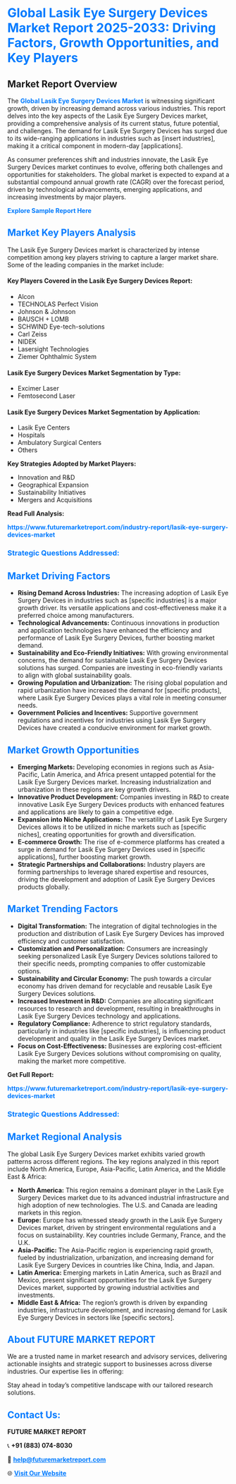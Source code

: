 <h1 style="color: #007BFF;">Global Lasik Eye Surgery Devices Market Report 2025-2033: Driving Factors, Growth Opportunities, and Key Players</h1>

<section id="overview">
<h2>Market Report Overview</h2>
<p>The <a href="https://www.futuremarketreport.com/industry-report/lasik-eye-surgery-devices-market" style="color: #007BFF; text-decoration: none;"><strong>Global Lasik Eye Surgery Devices Market</strong></a> is witnessing significant growth, driven by increasing demand across various industries. This report delves into the key aspects of the Lasik Eye Surgery Devices market, providing a comprehensive analysis of its current status, future potential, and challenges. The demand for Lasik Eye Surgery Devices has surged due to its wide-ranging applications in industries such as [insert industries], making it a critical component in modern-day [applications].</p>
<p>As consumer preferences shift and industries innovate, the Lasik Eye Surgery Devices market continues to evolve, offering both challenges and opportunities for stakeholders. The global market is expected to expand at a substantial compound annual growth rate (CAGR) over the forecast period, driven by technological advancements, emerging applications, and increasing investments by major players.</p>
</section>

<section id="overview">
<p><a href="https://www.futuremarketreport.com/request-sample/reportId=77614" style="color: #007BFF; text-decoration: none;"><strong>Explore Sample Report Here</strong></a></p>
</section>

<section id="key-players">
<h2 style="color: #007BFF;">Market Key Players Analysis</h2>
<p>The Lasik Eye Surgery Devices market is characterized by intense competition among key players striving to capture a larger market share. Some of the leading companies in the market include:</p>
<h4>Key Players Covered in the Lasik Eye Surgery Devices Report:</h4>
<ul><li>Alcon</li><li>TECHNOLAS Perfect Vision</li><li>Johnson &amp; Johnson</li><li>BAUSCH + LOMB</li><li>SCHWIND Eye-tech-solutions</li><li>Carl Zeiss</li><li>NIDEK</li><li>Lasersight Technologies</li><li>Ziemer Ophthalmic System</li></ul>
<h4>Lasik Eye Surgery Devices Market Segmentation by Type:</h4>
<ul><li>Excimer Laser</li><li>Femtosecond Laser</li></ul>

<h4>Lasik Eye Surgery Devices Market Segmentation by Application:</h4>
<ul><li>Lasik Eye Centers</li><li>Hospitals</li><li>Ambulatory Surgical Centers</li><li>Others</li></ul>
<p><strong>Key Strategies Adopted by Market Players:</strong></p>
<ul>
<li>Innovation and R&D</li>
<li>Geographical Expansion</li>
<li>Sustainability Initiatives</li>
<li>Mergers and Acquisitions</li>
</ul>
</section>

<section>
<p><strong>Read Full Analysis: </strong></p><a href="https://www.futuremarketreport.com/industry-report/lasik-eye-surgery-devices-market" style="color: #007BFF; text-decoration: none;"><strong>https://www.futuremarketreport.com/industry-report/lasik-eye-surgery-devices-market</strong></a>
<h3 style="color: #007BFF;">Strategic Questions Addressed:</h3>
</section>

<section id="driving-factors">
<h2 style="color: #007BFF;">Market Driving Factors</h2>
<ul>
<li><strong>Rising Demand Across Industries:</strong> The increasing adoption of Lasik Eye Surgery Devices in industries such as [specific industries] is a major growth driver. Its versatile applications and cost-effectiveness make it a preferred choice among manufacturers.</li>
<li><strong>Technological Advancements:</strong> Continuous innovations in production and application technologies have enhanced the efficiency and performance of Lasik Eye Surgery Devices, further boosting market demand.</li>
<li><strong>Sustainability and Eco-Friendly Initiatives:</strong> With growing environmental concerns, the demand for sustainable Lasik Eye Surgery Devices solutions has surged. Companies are investing in eco-friendly variants to align with global sustainability goals.</li>
<li><strong>Growing Population and Urbanization:</strong> The rising global population and rapid urbanization have increased the demand for [specific products], where Lasik Eye Surgery Devices plays a vital role in meeting consumer needs.</li>
<li><strong>Government Policies and Incentives:</strong> Supportive government regulations and incentives for industries using Lasik Eye Surgery Devices have created a conducive environment for market growth.</li>
</ul>
</section>

<section id="growth-opportunities">
<h2 style="color: #007BFF;">Market Growth Opportunities</h2>
<ul>
<li><strong>Emerging Markets:</strong> Developing economies in regions such as Asia-Pacific, Latin America, and Africa present untapped potential for the Lasik Eye Surgery Devices market. Increasing industrialization and urbanization in these regions are key growth drivers.</li>
<li><strong>Innovative Product Development:</strong> Companies investing in R&D to create innovative Lasik Eye Surgery Devices products with enhanced features and applications are likely to gain a competitive edge.</li>
<li><strong>Expansion into Niche Applications:</strong> The versatility of Lasik Eye Surgery Devices allows it to be utilized in niche markets such as [specific niches], creating opportunities for growth and diversification.</li>
<li><strong>E-commerce Growth:</strong> The rise of e-commerce platforms has created a surge in demand for Lasik Eye Surgery Devices used in [specific applications], further boosting market growth.</li>
<li><strong>Strategic Partnerships and Collaborations:</strong> Industry players are forming partnerships to leverage shared expertise and resources, driving the development and adoption of Lasik Eye Surgery Devices products globally.</li>
</ul>
</section>

<section id="trending-factors">
<h2 style="color: #007BFF;">Market Trending Factors</h2>
<ul>
<li><strong>Digital Transformation:</strong> The integration of digital technologies in the production and distribution of Lasik Eye Surgery Devices has improved efficiency and customer satisfaction.</li>
<li><strong>Customization and Personalization:</strong> Consumers are increasingly seeking personalized Lasik Eye Surgery Devices solutions tailored to their specific needs, prompting companies to offer customizable options.</li>
<li><strong>Sustainability and Circular Economy:</strong> The push towards a circular economy has driven demand for recyclable and reusable Lasik Eye Surgery Devices solutions.</li>
<li><strong>Increased Investment in R&D:</strong> Companies are allocating significant resources to research and development, resulting in breakthroughs in Lasik Eye Surgery Devices technology and applications.</li>
<li><strong>Regulatory Compliance:</strong> Adherence to strict regulatory standards, particularly in industries like [specific industries], is influencing product development and quality in the Lasik Eye Surgery Devices market.</li>
<li><strong>Focus on Cost-Effectiveness:</strong> Businesses are exploring cost-efficient Lasik Eye Surgery Devices solutions without compromising on quality, making the market more competitive.</li>
</ul>
</section>

<section>
<p><strong>Get Full Report: </strong></p><a href="https://www.futuremarketreport.com/industry-report/lasik-eye-surgery-devices-market" style="color: #007BFF; text-decoration: none;"><strong>https://www.futuremarketreport.com/industry-report/lasik-eye-surgery-devices-market</strong></a>
<h3 style="color: #007BFF;">Strategic Questions Addressed:</h3>
</section>


<section id="regional-analysis">
<h2 style="color: #007BFF;">Market Regional Analysis</h2>
<p>The global Lasik Eye Surgery Devices market exhibits varied growth patterns across different regions. The key regions analyzed in this report include North America, Europe, Asia-Pacific, Latin America, and the Middle East & Africa:</p>
<ul>
<li><strong>North America:</strong> This region remains a dominant player in the Lasik Eye Surgery Devices market due to its advanced industrial infrastructure and high adoption of new technologies. The U.S. and Canada are leading markets in this region.</li>
<li><strong>Europe:</strong> Europe has witnessed steady growth in the Lasik Eye Surgery Devices market, driven by stringent environmental regulations and a focus on sustainability. Key countries include Germany, France, and the U.K.</li>
<li><strong>Asia-Pacific:</strong> The Asia-Pacific region is experiencing rapid growth, fueled by industrialization, urbanization, and increasing demand for Lasik Eye Surgery Devices in countries like China, India, and Japan.</li>
<li><strong>Latin America:</strong> Emerging markets in Latin America, such as Brazil and Mexico, present significant opportunities for the Lasik Eye Surgery Devices market, supported by growing industrial activities and investments.</li>
<li><strong>Middle East & Africa:</strong> The region’s growth is driven by expanding industries, infrastructure development, and increasing demand for Lasik Eye Surgery Devices in sectors like [specific sectors].</li>
</ul>
</section>

<footer>
<h2 style="color: #007BFF;">About FUTURE MARKET REPORT</h2>
<p>We are a trusted name in market research and advisory services, delivering actionable insights and strategic support to businesses across diverse industries. Our expertise lies in offering:</p>

<p>Stay ahead in today’s competitive landscape with our tailored research solutions.</p>

<h2 style="color: #007BFF;">Contact Us:</h2>
<p><strong>FUTURE MARKET REPORT</strong></p>
<p>📞 <strong>+91 (883) 074-8030</strong></p>
<p>📧 <strong><a href="mailto:help@futuremarketreport.com" style="color: #007BFF;">help@futuremarketreport.com</a></strong></p>
<p>🌐 <strong><a href="https://www.futuremarketreport.com/" style="color: #007BFF;">Visit Our Website</a></strong></p>
</footer>